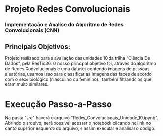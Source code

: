 # Projeto Redes Convolucionais
### Implementação e Analise do Algoritmo de Redes Convolucionais (CNN)

## Principais Objetivos:
Projeto realizado para a avaliação das unidades 10 da trilha “Ciência De Dados”, pela ResTic36.
O nosso principal objetivo foi, através do algoritmo de Redes Convolucionais e uma dataset contendo imagens de pessoas aleatórias, usamos isso para classificar as imagens das faces de acordo com o sexo biológico (masculino ou feminino)., também filtrando os que eram muito similares.

# Execução Passo-a-Passo
Na pasta "src" haverá o arquivo "Redes_Convolucionais_Unidade_10.ipynb". Abrindo o arquivo, será possível acessar o notebook clicando no link no canto superior esquerdo do arquivo, e assim executar e analisar o código.



